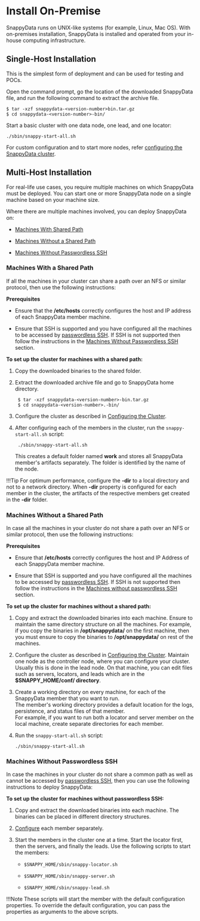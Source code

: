 <a id="install-on-premise"></a>
# Install On-Premise

SnappyData runs on UNIX-like systems (for example, Linux, Mac OS). With on-premises installation, SnappyData is installed and operated from your in-house computing infrastructure.

<a id="singlehost"></a>
## Single-Host Installation

This is the simplest form of deployment and can be used for testing and POCs.

Open the command prompt, go the location of the downloaded SnappyData file, and run the following command to extract the archive file.

```pre
$ tar -xzf snappydata-<version-number>bin.tar.gz
$ cd snappydata-<version-number>-bin/
```

Start a basic cluster with one data node, one lead, and one locator:

```pre
./sbin/snappy-start-all.sh
```

For custom configuration and to start more nodes, refer [configuring the SnappyData cluster](../configuring_cluster/configuring_cluster.md).

<a id="multihost"></a>
## Multi-Host Installation

For real-life use cases, you require multiple machines on which SnappyData must be deployed. You can start one or more SnappyData node on a single machine based on your machine size.

Where there are multiple machines involved, you can deploy SnappyData on:

*	[Machines With Shared Path](#sharedpath)

*	[Machines Without a Shared Path](#machine-shared-path)

*	[Machines Without Passwordless SSH](#without_passwordless)

<a id="sharedpath"></a>
### Machines With a Shared Path
If all the machines in your cluster can share a path over an NFS or similar protocol, then use the following instructions:

**Prerequisites**

* Ensure that the **/etc/hosts** correctly configures the host and IP address of each SnappyData member machine.

* Ensure that SSH is supported and you have configured all the machines to be accessed by [passwordless SSH](../reference/misc/passwordless_ssh.md). If SSH is not supported then follow the instructions in the [Machines Without Passwordless SSH](#without_passwordless) section.

**To set up the cluster for machines with a shared path:**

1. Copy the downloaded binaries to the shared folder.

2. Extract the downloaded archive file and go to SnappyData home directory.

		$ tar -xzf snappydata-<version-number>-bin.tar.gz
		$ cd snappydata-<version-number>.-bin/

3. Configure the cluster as described in [Configuring the Cluster](../configuring_cluster/configuring_cluster.md).

4. After configuring each of the members in the cluster, run the `snappy-start-all.sh` script:

		./sbin/snappy-start-all.sh

	This creates a default folder named **work** and stores all SnappyData member's artifacts separately. The folder is identified by the name of the node.

!!!Tip
	For optimum performance, configure the **-dir** to a local directory and not to a network directory. When **-dir** property is configured for each member in the cluster, the artifacts of the respective members get created in the  **-dir** folder.

<a id="machine-shared-path"></a>
### Machines Without a Shared Path

In case all the machines in your cluster do not share a path over an NFS or similar protocol, then use the following instructions:

**Prerequisites**

*	Ensure that **/etc/hosts** correctly configures the host and IP Address of each SnappyData member machine.

*	Ensure that SSH is supported and you have configured all the machines to be accessed by [passwordless SSH](../reference/misc/passwordless_ssh.md). If SSH is not supported then follow the instructions in the [Machines without passwordless SSH](#without_passwordless) section.

**To set up the cluster for machines without a shared path:**

1.	Copy and extract the downloaded binaries into each machine.	Ensure to maintain the same directory structure on all the machines. For example, if you copy the binaries in **/opt/snappydata/** on the first machine, then you must ensure to copy the binaries to **/opt/snappydata/** on rest of the machines.

2.	Configure the cluster as described in [Configuring the Cluster](../configuring_cluster/configuring_cluster.md). Maintain one node as the controller node, where you can configure your cluster. Usually this is done in the lead node. On that machine, you can edit files such as servers, locators, and leads which are in the **$SNAPPY_HOME/conf/ directory**.

3.	Create a working directory on every machine, for each of the SnappyData member that you want to run. <br> The member's working directory provides a default location for the logs, persistence, and status files of that member. <br>For example, if you want to run both a locator and server member on the local machine, create separate directories for each member.

4.	Run the `snappy-start-all.sh` script:

		./sbin/snappy-start-all.sh

<a id="without_passwordless"></a>
### Machines Without Passwordless SSH


In case the machines in your cluster do not share a common path as well as cannot be accessed by [passwordless SSH](../reference/misc/passwordless_ssh.md), then you can use the following instructions to deploy SnappyData:

**To set up the cluster for machines without passwordless SSH:**

1.	Copy and extract the downloaded binaries into each machine. The binaries can be placed in different directory structures. 

3.	[Configure](../configuring_cluster/configuring_cluster.md) each member separately.

5.	Start the members in the cluster one at a time. Start the locator first, then the servers, and finally the leads. Use the following scripts to start the members:

	*	`$SNAPPY_HOME/sbin/snappy-locator.sh`

	*	`$SNAPPY_HOME/sbin/snappy-server.sh`
	
	*	`$SNAPPY_HOME/sbin/snappy-lead.sh`

!!!Note
	These scripts will start the member with the default configuration properties. To override the default configuration, you can pass the properties as arguments to the above scripts.



 



